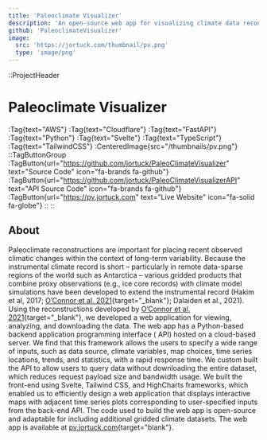 ```yaml
---
title: 'Paleoclimate Visualizer'
description: 'An open-source web app for visualizing climate data reconstructions, built during my time as an Undergraduate Research Assistant for the University of Washington School of Oceanography.'
github: 'PaleoclimateVisualizer'
image:
  src: 'https://jortuck.com/thumbnail/pv.png'
  type: 'image/png'
---
```


::ProjectHeader

# Paleoclimate Visualizer

:Tag{text="AWS"} :Tag{text="Cloudflare"} :Tag{text="FastAPI"} :Tag{text="Python"} :Tag{text="Svelte"} :Tag{text="TypeScript"} :Tag{text="TailwindCSS"}
:CenteredImage{src="/thumbnails/pv.png"}
::TagButtonGroup
:TagButton{url="https://github.com/jortuck/PaleoClimateVisualizer" text="Source Code" icon="fa-brands fa-github"}
:TagButton{url="https://github.com/jortuck/PaleoClimateVisualizerAPI" text="API Source Code" icon="fa-brands fa-github"}
:TagButton{url="https://pv.jortuck.com" text="Live Website" icon="fa-solid fa-globe"}
::
::

## About

Paleoclimate reconstructions are important for placing recent observed climatic changes within the context of long-term
variability. Because the instrumental climate record is short – particularly in remote data-sparse regions of the world
such as Antarctica – various gridded products that combine proxy observations (e.g., ice core records) with climate
model simulations have been developed to extend the instrumental record (Hakim et al,
2017; [O’Connor et al. 2021](https://agupubs.onlinelibrary.wiley.com/doi/10.1029/2021GL095999){target="_blank"};
Dalaiden et al., 2021). Using the reconstructions developed
by [O’Connor et al. 2021](https://agupubs.onlinelibrary.wiley.com/doi/10.1029/2021GL095999){target="_blank"}, we
developed a web application for
viewing, analyzing, and downloading the data. The web app has a Python-based backend application programming interface (
API) hosted on a cloud-based server. We find that this framework allows the users to specify a wide range of inputs,
such as data source, climate variables, map choices, time series locations, trends, and statistics, with a rapid
response time. We custom built the API to allow users to query data without downloading the entire dataset, which
reduces request payload size and bandwidth usage. We built the front-end using Svelte, Tailwind CSS, and HighCharts
frameworks, which enabled us to efficiently design a web application that displays interactive maps with adjacent time
series plots corresponding to user-specified inputs from the back-end API. The code used to build the web app is
open-source and adaptable for including additional gridded climate datasets. The web app is available
at [pv.jortuck.com](https://pv.jortuck.com/){target="blank"}. 
